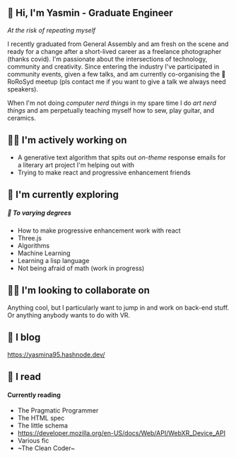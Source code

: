 ## 🥳 Hi, I'm Yasmin - Graduate Engineer

*At the risk of repeating myself*

I recently graduated from General Assembly and am fresh on the scene and ready for a change after a short-lived career as a freelance photographer (thanks covid).
I'm passionate about the intersections of technology, community and creativity. Since entering the industry I've participated in community events, given a few talks, and am currently co-organising the 🚂 RoRoSyd meetup (pls contact me if you want to give a talk we always need speakers).

When I'm not doing *computer nerd things* in my spare time I do *art nerd things* and am perpetually teaching myself how to sew, play guitar, and ceramics.

## 👩‍💻 I'm actively working on
- A generative text algorithm that spits out *on-theme* response emails for a literary art project I'm helping out with
- Trying to make react and progressive enhancement friends

## 🤯 I'm currently exploring 
##### 🫠 To varying degrees 
- How to make progressive enhancement work with react
- Three.js
- Algorithms
- Machine Learning
- Learning a lisp language 
- Not being afraid of math (work in progress)

## 💃🕺 I'm looking to collaborate on
Anything cool, but I particularly want to jump in and work on back-end stuff. Or anything anybody wants to do with VR.

## 🐬 I blog
https://yasmina95.hashnode.dev/

## 🐍 I read 
#### Currently reading
- The Pragmatic Programmer 
- The HTML spec
- The little schema 
- https://developer.mozilla.org/en-US/docs/Web/API/WebXR_Device_API 
- Various fic
- ~The Clean Coder~

<!---
Yasmin-A95/Yasmin-A95 is a ✨ special ✨ repository because its `README.md` (this file) appears on your GitHub profile.
You can click the Preview link to take a look at your changes.
--->
